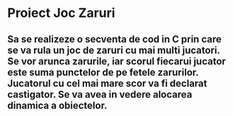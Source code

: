 # Proiect Joc Zaruri

## Sa se realizeze o secventa de cod in C prin care se va rula un joc de zaruri cu mai multi jucatori. Se vor arunca zarurile, iar scorul fiecarui jucator este suma punctelor de pe fetele zarurilor. Jucatorul cu cel mai mare scor va fi declarat castigator. Se va avea in vedere alocarea dinamica a obiectelor.
